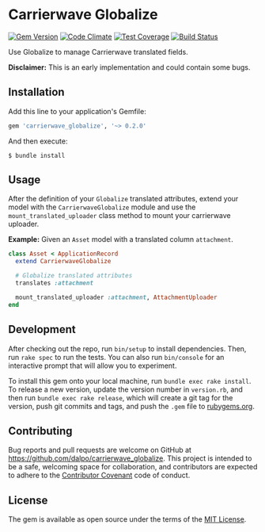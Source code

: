 # Carrierwave Globalize

[![Gem Version](https://badge.fury.io/rb/carrierwave_globalize.svg)](https://badge.fury.io/rb/carrierwave_globalize) [![Code Climate](https://codeclimate.com/github/dalpo/carrierwave_globalize/badges/gpa.svg)](https://codeclimate.com/github/dalpo/carrierwave_globalize) [![Test Coverage](https://codeclimate.com/github/dalpo/carrierwave_globalize/badges/coverage.svg)](https://codeclimate.com/github/dalpo/carrierwave_globalize/coverage) [![Build Status](https://travis-ci.org/dalpo/carrierwave_globalize.svg?branch=master)](https://travis-ci.org/dalpo/carrierwave_globalize)

Use Globalize to manage Carrierwave translated fields.

**Disclaimer:** This is an early implementation and could contain some bugs.

## Installation

Add this line to your application's Gemfile:

```ruby
gem 'carrierwave_globalize', '~> 0.2.0'
```

And then execute:

    $ bundle install


## Usage

After the definition of your `Globalize` translated attributes, extend your model with the `CarrierwaveGlobalize` module and use the `mount_translated_uploader` class method to mount your carrierwave uploader.

**Example:** Given an `Asset` model with a translated column `attachment`.

```ruby
class Asset < ApplicationRecord
  extend CarrierwaveGlobalize

  # Globalize translated attributes
  translates :attachment

  mount_translated_uploader :attachment, AttachmentUploader
end
```

## Development

After checking out the repo, run `bin/setup` to install dependencies. Then, run `rake spec` to run the tests. You can also run `bin/console` for an interactive prompt that will allow you to experiment.

To install this gem onto your local machine, run `bundle exec rake install`. To release a new version, update the version number in `version.rb`, and then run `bundle exec rake release`, which will create a git tag for the version, push git commits and tags, and push the `.gem` file to [rubygems.org](https://rubygems.org).

## Contributing

Bug reports and pull requests are welcome on GitHub at https://github.com/dalpo/carrierwave_globalize. This project is intended to be a safe, welcoming space for collaboration, and contributors are expected to adhere to the [Contributor Covenant](http://contributor-covenant.org) code of conduct.


## License

The gem is available as open source under the terms of the [MIT License](http://opensource.org/licenses/MIT).
